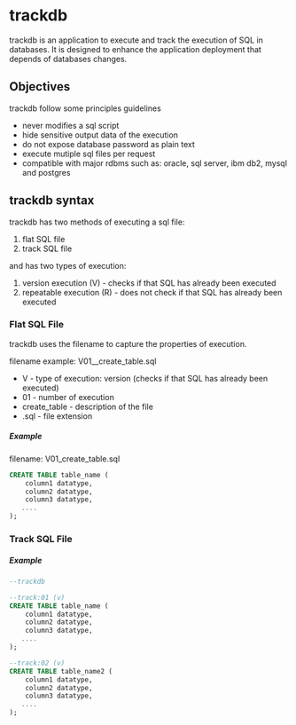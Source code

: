 # trackdb

trackdb is an application to execute and track the execution of SQL in databases. It is designed to enhance the application deployment that depends of databases changes.

## Objectives

trackdb follow some principles guidelines

- never modifies a sql script
- hide sensitive output data of the execution
- do not expose database password as plain text
- execute mutiple sql files per request
- compatible with major rdbms such as: oracle, sql server, ibm db2, mysql and postgres

## trackdb syntax

trackdb has two methods of executing a sql file:

1. flat SQL file
2. track SQL file

and has two types of execution:

1. version execution (V) - checks if that SQL has already been executed
2. repeatable execution (R) - does not check if that SQL has already been executed

### Flat SQL File

trackdb uses the filename to capture the properties of execution.

filename example: V01__create_table.sql

- V - type of execution: version (checks if that SQL has already been executed)
- 01 - number of execution
- create_table - description of the file
- .sql - file extension

##### Example

filename: V01_create_table.sql

```SQL
CREATE TABLE table_name (
    column1 datatype,
    column2 datatype,
    column3 datatype,
   ....
);
```

### Track SQL File

##### Example

```SQL
--trackdb

--track:01 (v)
CREATE TABLE table_name (
    column1 datatype,
    column2 datatype,
    column3 datatype,
   ....
);

--track:02 (v)
CREATE TABLE table_name2 (
    column1 datatype,
    column2 datatype,
    column3 datatype,
   ....
);
```


